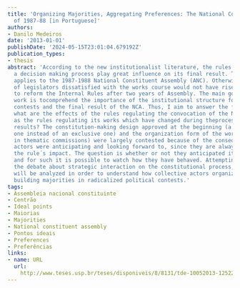 ```yaml
---
title: 'Organizing Majorities, Aggregating Preferences: The National Constituent Assembly
  of 1987-88 [in Portuguese]'
authors:
- Danilo Medeiros
date: '2013-01-01'
publishDate: '2024-05-15T23:01:04.679192Z'
publication_types:
- thesis
abstract: 'According to the new institutionalist literature, the rules regulating
  a decision making process play great influence on its final result. Thisassumption
  applies to the 1987-1988 National Constituent Assembly (ANC). Otherwise, a group
  of legislators dissatisfied with the works course would not have risen with a proposal
  to reform the Internal Rules after two years of Assembly. The main goal of this
  work is tocomprehend the importance of the institutional structure for the political
  contests and the final result of the NCA. Thus, I aim to answer the following question:
  what are the effects of the rules regulating the convocation of the NCA, as well
  as the rules regulating its works which have changed during theprocess on the final
  results? The constitution-making design approved at the beginning (a congressional
  one instead of an exclusive one) and the organization form of the works (decentralized
  in thematic commissions) were largely contested because of the consequences political
  actors were anticipating and looking forward to, since they are always aware of
  the rule´s impact. The question is whether or not they anticipated it correctly,
  and for such it is possible to watch how they have behaved. Attempting to deepen
  the debate about strategic interaction on the constitutional process, the roll calls
  will be analyzed in order to understand how collective actors organize their preferences,
  building majorities in radicalized political contests.'
tags:
- Assembleia nacional constituinte
- Centrão
- Ideal points
- Maiorias
- Majorities
- National constituent assembly
- Pontos ideais
- Preferences
- Preferências
links:
- name: URL
  url: 
    http://www.teses.usp.br/teses/disponiveis/8/8131/tde-10052013-125220/pt-br.php#referencias
---
```

